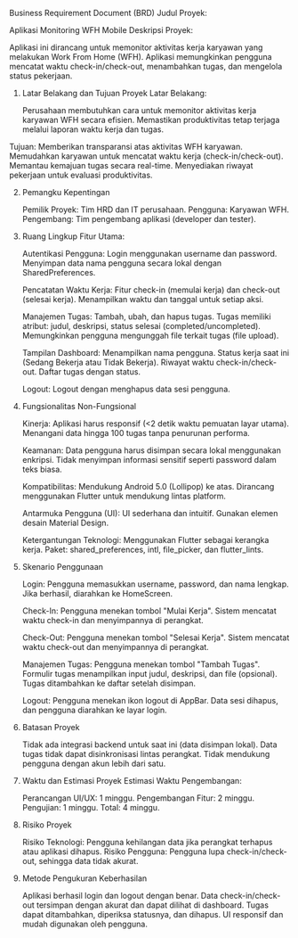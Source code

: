 Business Requirement Document (BRD)
Judul Proyek:

Aplikasi Monitoring WFH Mobile
Deskripsi Proyek:

Aplikasi ini dirancang untuk memonitor aktivitas kerja karyawan yang melakukan Work From Home (WFH). Aplikasi memungkinkan pengguna mencatat waktu check-in/check-out, menambahkan tugas, dan mengelola status pekerjaan.
1. Latar Belakang dan Tujuan Proyek
Latar Belakang:

    Perusahaan membutuhkan cara untuk memonitor aktivitas kerja karyawan WFH secara efisien.
    Memastikan produktivitas tetap terjaga melalui laporan waktu kerja dan tugas.

Tujuan:
    Memberikan transparansi atas aktivitas WFH karyawan.
    Memudahkan karyawan untuk mencatat waktu kerja (check-in/check-out).
    Memantau kemajuan tugas secara real-time.
    Menyediakan riwayat pekerjaan untuk evaluasi produktivitas.

2. Pemangku Kepentingan

    Pemilik Proyek: Tim HRD dan IT perusahaan.
    Pengguna: Karyawan WFH.
    Pengembang: Tim pengembang aplikasi (developer dan tester).

3. Ruang Lingkup
Fitur Utama:

    Autentikasi Pengguna:
        Login menggunakan username dan password.
        Menyimpan data nama pengguna secara lokal dengan SharedPreferences.

    Pencatatan Waktu Kerja:
        Fitur check-in (memulai kerja) dan check-out (selesai kerja).
        Menampilkan waktu dan tanggal untuk setiap aksi.

    Manajemen Tugas:
        Tambah, ubah, dan hapus tugas.
        Tugas memiliki atribut: judul, deskripsi, status selesai (completed/uncompleted).
        Memungkinkan pengguna mengunggah file terkait tugas (file upload).

    Tampilan Dashboard:
        Menampilkan nama pengguna.
        Status kerja saat ini (Sedang Bekerja atau Tidak Bekerja).
        Riwayat waktu check-in/check-out.
        Daftar tugas dengan status.

    Logout:
        Logout dengan menghapus data sesi pengguna.

4. Fungsionalitas Non-Fungsional

    Kinerja:
        Aplikasi harus responsif (<2 detik waktu pemuatan layar utama).
        Menangani data hingga 100 tugas tanpa penurunan performa.

    Keamanan:
        Data pengguna harus disimpan secara lokal menggunakan enkripsi.
        Tidak menyimpan informasi sensitif seperti password dalam teks biasa.

    Kompatibilitas:
        Mendukung Android 5.0 (Lollipop) ke atas.
        Dirancang menggunakan Flutter untuk mendukung lintas platform.

    Antarmuka Pengguna (UI):
        UI sederhana dan intuitif.
        Gunakan elemen desain Material Design.

    Ketergantungan Teknologi:
        Menggunakan Flutter sebagai kerangka kerja.
        Paket: shared_preferences, intl, file_picker, dan flutter_lints.

5. Skenario Penggunaan

    Login:
        Pengguna memasukkan username, password, dan nama lengkap.
        Jika berhasil, diarahkan ke HomeScreen.

    Check-In:
        Pengguna menekan tombol "Mulai Kerja".
        Sistem mencatat waktu check-in dan menyimpannya di perangkat.

    Check-Out:
        Pengguna menekan tombol "Selesai Kerja".
        Sistem mencatat waktu check-out dan menyimpannya di perangkat.

    Manajemen Tugas:
        Pengguna menekan tombol "Tambah Tugas".
        Formulir tugas menampilkan input judul, deskripsi, dan file (opsional).
        Tugas ditambahkan ke daftar setelah disimpan.

    Logout:
        Pengguna menekan ikon logout di AppBar.
        Data sesi dihapus, dan pengguna diarahkan ke layar login.

6. Batasan Proyek

    Tidak ada integrasi backend untuk saat ini (data disimpan lokal).
    Data tugas tidak dapat disinkronisasi lintas perangkat.
    Tidak mendukung pengguna dengan akun lebih dari satu.

7. Waktu dan Estimasi Proyek
Estimasi Waktu Pengembangan:

    Perancangan UI/UX: 1 minggu.
    Pengembangan Fitur: 2 minggu.
    Pengujian: 1 minggu.
    Total: 4 minggu.

8. Risiko Proyek

    Risiko Teknologi:
        Pengguna kehilangan data jika perangkat terhapus atau aplikasi dihapus.
    Risiko Pengguna:
        Pengguna lupa check-in/check-out, sehingga data tidak akurat.

9. Metode Pengukuran Keberhasilan

    Aplikasi berhasil login dan logout dengan benar.
    Data check-in/check-out tersimpan dengan akurat dan dapat dilihat di dashboard.
    Tugas dapat ditambahkan, diperiksa statusnya, dan dihapus.
    UI responsif dan mudah digunakan oleh pengguna.

